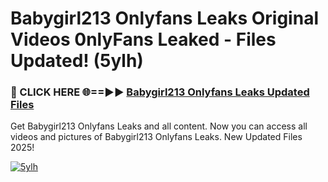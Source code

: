 # Babygirl213 Onlyfans Leaks Original Videos 0nlyFans Leaked - Files Updated! (5ylh)

<h3>🔴 CLICK HERE 🌐==►► <a href="https://tinyurl.com/x26r9saj" rel="nofollow">Babygirl213 Onlyfans Leaks Updated Files</a></h3>

Get Babygirl213 Onlyfans Leaks and all content. Now you can access all videos and pictures of Babygirl213 Onlyfans Leaks. New Updated Files 2025!

[![5ylh](https://i.imgur.com/LkgZPqh.gif)](https://tinyurl.com/x26r9saj)
